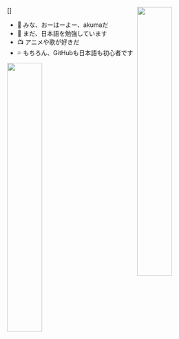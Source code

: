 <!---
giegieSong/giegieSong is a ✨ special ✨ repository because its `README.md` (this file) appears on your GitHub profile.
You can click the Preview link to take a look at your changes.
--->

[<img align="right" width="40%"  src="https://github-readme-stats.vercel.app/api/top-langs?username=giegieSong">]
- 👋 みな、おーはーよー、akumaだ
- 📖 まだ、日本語を勉強しています
- 📺 アニメや歌が好きだ
- 💦 もちろん、GitHubも日本語も初心者です
<img align="left" width="40%" src="https://github-readme-stats.vercel.app/api?username=akuma&show_icons=true&theme=tokyonight" />
